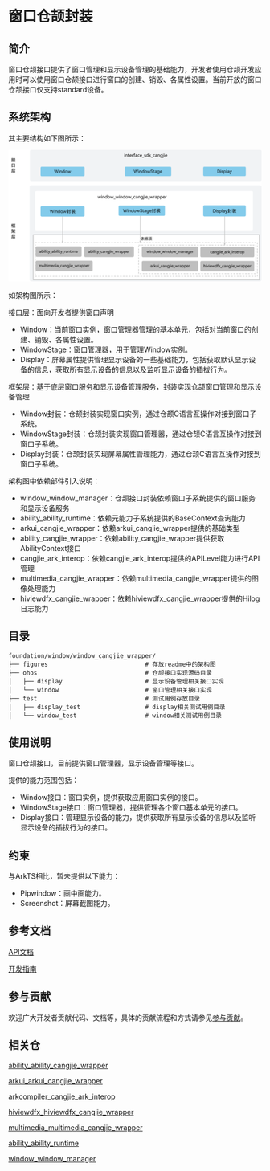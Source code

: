 # 窗口仓颉封装<a name="ZH-CN_TOPIC_0000001076213364"></a>

## 简介<a name="section15701932113019"></a>

窗口仓颉接口提供了窗口管理和显示设备管理的基础能力，开发者使用仓颉开发应用时可以使用窗口仓颉接口进行窗口的创建、销毁、各属性设置。当前开放的窗口仓颉接口仅支持standard设备。

## 系统架构

其主要结构如下图所示：

![仓颉window封装层](./figures/window_window_cangjie_wrapper.png)

如架构图所示：

接口层：面向开发者提供窗口声明
- Window：当前窗口实例，窗口管理器管理的基本单元，包括对当前窗口的创建、销毁、各属性设置。
- WindowStage：窗口管理器，用于管理Window实例。
- Display：屏幕属性提供管理显示设备的一些基础能力，包括获取默认显示设备的信息，获取所有显示设备的信息以及监听显示设备的插拔行为。

框架层：基于底层窗口服务和显示设备管理服务，封装实现仓颉窗口管理和显示设备管理
- Window封装：仓颉封装实现窗口实例，通过仓颉C语言互操作对接到窗口子系统。
- WindowStage封装：仓颉封装实现窗口管理器，通过仓颉C语言互操作对接到窗口子系统。
- Display封装：仓颉封装实现屏幕属性管理能力，通过仓颉C语言互操作对接到窗口子系统。

架构图中依赖部件引入说明：

- window_window_manager：仓颉接口封装依赖窗口子系统提供的窗口服务和显示设备服务
- ability_ability_runtime：依赖元能力子系统提供的BaseContext查询能力
- arkui_cangjie_wrapper：依赖arkui_cangjie_wrapper提供的基础类型
- ability_cangjie_wrapper：依赖ability_cangjie_wrapper提供获取AbilityContext接口
- cangjie_ark_interop：依赖cangjie_ark_interop提供的APILevel能力进行API管理
- multimedia_cangjie_wrapper：依赖multimedia_cangjie_wrapper提供的图像处理能力
- hiviewdfx_cangjie_wrapper：依赖hiviewdfx_cangjie_wrapper提供的Hilog日志能力

## 目录<a name="section1791423143211"></a>
```
foundation/window/window_cangjie_wrapper/
├── figures                           # 存放readme中的架构图
├── ohos                              # 仓颉接口实现源码目录
│   ├── display                       # 显示设备管理相关接口实现
│   └── window                        # 窗口管理相关接口实现
├── test                              # 测试用例存放目录
│   ├── display_test                  # display相关测试用例目录
│   └── window_test                   # window相关测试用例目录
```

## 使用说明<a name="section171384529150"></a>

窗口仓颉接口，目前提供窗口管理器，显示设备管理等接口。

提供的能力范围包括：
- Window接口：窗口实例，提供获取应用窗口实例的接口。
- WindowStage接口：窗口管理器，提供管理各个窗口基本单元的接口。
- Display接口：管理显示设备的能力，提供获取所有显示设备的信息以及监听显示设备的插拔行为的接口。

## 约束

与ArkTS相比，暂未提供以下能力：
- Pipwindow：画中画能力。
- Screenshot：屏幕截图能力。

## 参考文档<a name="section171384529152"></a>

[API文档](https://gitcode.com/openharmony-sig/arkcompiler_cangjie_ark_interop/blob/master/doc/API_Reference/source_zh_cn/arkui-cj/cj-apis-window.md)

[开发指南](https://gitcode.com/openharmony-sig/arkcompiler_cangjie_ark_interop/blob/master/doc/Dev_Guide/summary_cjnative_ohos.md)

## 参与贡献<a name="section171384529153"></a>

欢迎广大开发者贡献代码、文档等，具体的贡献流程和方式请参见[参与贡献](https://gitcode.com/openharmony/docs/blob/master/zh-cn/contribute/%E5%8F%82%E4%B8%8E%E8%B4%A1%E7%8C%AE.md)。

## 相关仓<a name="section171384529156"></a>

[ability_ability_cangjie_wrapper](https://gitcode.com/openharmony-sig/ability_ability_cangjie_wrapper)

[arkui_arkui_cangjie_wrapper](https://gitcode.com/openharmony-sig/arkui_arkui_cangjie_wrapper)

[arkcompiler_cangjie_ark_interop](https://gitcode.com/openharmony-sig/arkcompiler_cangjie_ark_interop)

[hiviewdfx_hiviewdfx_cangjie_wrapper](https://gitcode.com/openharmony-sig/hiviewdfx_hiviewdfx_cangjie_wrapper)

[multimedia_multimedia_cangjie_wrapper](https://gitcode.com/openharmony-sig/multimedia_multimedia_cangjie_wrapper)

[ability_ability_runtime](https://gitcode.com/openharmony/ability_ability_runtime)

[window_window_manager](https://gitcode.com/openharmony/window_window_manager)
